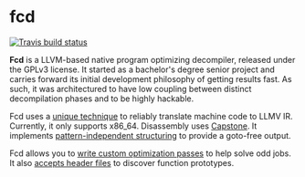 # fcd

[![Travis build status][3]][7]

**Fcd** is a LLVM-based native program optimizing decompiler, released under the GPLv3 license. It started as a bachelor's degree senior project and carries forward its initial development philosophy of getting results fast. As such, it was architectured to have low coupling between distinct decompilation phases and to be highly hackable.

Fcd uses a [unique technique][4] to reliably translate machine code to LLMV IR. Currently, it only supports x86_64. Disassembly uses [Capstone][2]. It implements [pattern-independent structuring][1] to provide a goto-free output.

Fcd allows you to [write custom optimization passes][6] to help solve odd jobs. It also [accepts header files][5] to discover function prototypes.

  [1]: http://www.internetsociety.org/doc/no-more-gotos-decompilation-using-pattern-independent-control-flow-structuring-and-semantics
  [2]: https://github.com/aquynh/capstone
  [3]: https://travis-ci.org/zneak/fcd.svg?branch=master
  [4]: http://zneak.github.io/fcd/2016/02/16/lifting-x86-code.html
  [5]: http://zneak.github.io/fcd/2016/09/04/parsing-headers.html
  [6]: http://zneak.github.io/fcd/2016/02/21/csaw-wyvern.html
  [7]: https://travis-ci.org/zneak/fcd

